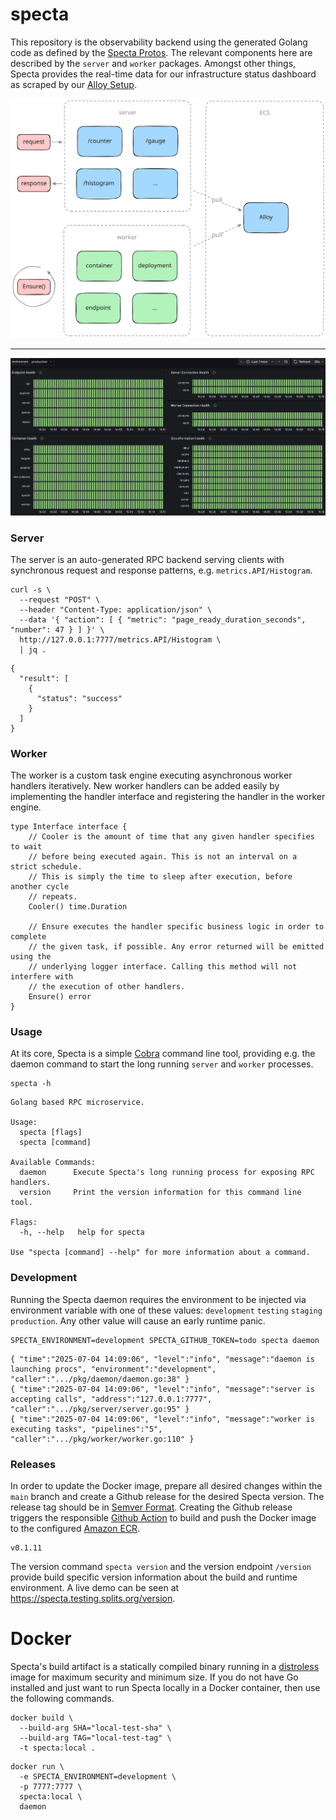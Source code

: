 # specta

This repository is the observability backend using the generated Golang code as
defined by the [Specta Protos]. The relevant components here are described by
the `server` and `worker` packages. Amongst other things, Specta provides the
real-time data for our infrastructure status dashboard as scraped by our [Alloy
Setup].

![Specta Overview](.github/assets/Specta-Overview.svg)

---

![Infrastructure Status](.github/assets/Infrastructure-Status.png)

### Server

The server is an auto-generated RPC backend serving clients with synchronous
request and response patterns, e.g. `metrics.API/Histogram`.

```
curl -s \
  --request "POST" \
  --header "Content-Type: application/json" \
  --data '{ "action": [ { "metric": "page_ready_duration_seconds", "number": 47 } ] }' \
  http://127.0.0.1:7777/metrics.API/Histogram \
  | jq .
```

```
{
  "result": [
    {
      "status": "success"
    }
  ]
}
```

### Worker

The worker is a custom task engine executing asynchronous worker handlers
iteratively. New worker handlers can be added easily by implementing the handler
interface and registering the handler in the worker engine.

```
type Interface interface {
	// Cooler is the amount of time that any given handler specifies to wait
	// before being executed again. This is not an interval on a strict schedule.
	// This is simply the time to sleep after execution, before another cycle
	// repeats.
	Cooler() time.Duration

	// Ensure executes the handler specific business logic in order to complete
	// the given task, if possible. Any error returned will be emitted using the
	// underlying logger interface. Calling this method will not interfere with
	// the execution of other handlers.
	Ensure() error
}
```

### Usage

At its core, Specta is a simple [Cobra] command line tool, providing e.g. the
daemon command to start the long running `server` and `worker` processes.

```
specta -h
```

```
Golang based RPC microservice.

Usage:
  specta [flags]
  specta [command]

Available Commands:
  daemon      Execute Specta's long running process for exposing RPC handlers.
  version     Print the version information for this command line tool.

Flags:
  -h, --help   help for specta

Use "specta [command] --help" for more information about a command.
```

### Development

Running the Specta daemon requires the environment to be injected via
environment variable with one of these values: `development` `testing` `staging`
`production`. Any other value will cause an early runtime panic.

```
SPECTA_ENVIRONMENT=development SPECTA_GITHUB_TOKEN=todo specta daemon
```

```
{ "time":"2025-07-04 14:09:06", "level":"info", "message":"daemon is launching procs", "environment":"development", "caller":".../pkg/daemon/daemon.go:38" }
{ "time":"2025-07-04 14:09:06", "level":"info", "message":"server is accepting calls", "address":"127.0.0.1:7777",  "caller":".../pkg/server/server.go:95" }
{ "time":"2025-07-04 14:09:06", "level":"info", "message":"worker is executing tasks", "pipelines":"5",             "caller":".../pkg/worker/worker.go:110" }
```

### Releases

In order to update the Docker image, prepare all desired changes within the
`main` branch and create a Github release for the desired Specta version. The
release tag should be in [Semver Format]. Creating the Github release triggers
the responsible [Github Action] to build and push the Docker image to the
configured [Amazon ECR].

```
v0.1.11
```

The version command `specta version` and the version endpoint `/version` provide build
specific version information about the build and runtime environment. A live demo can
be seen at https://specta.testing.splits.org/version.

# Docker

Specta's build artifact is a statically compiled binary running in a
[distroless] image for maximum security and minimum size. If you do not have Go
installed and just want to run Specta locally in a Docker container, then use
the following commands.

```
docker build \
  --build-arg SHA="local-test-sha" \
  --build-arg TAG="local-test-tag" \
  -t specta:local .
```

```
docker run \
  -e SPECTA_ENVIRONMENT=development \
  -p 7777:7777 \
  specta:local \
  daemon
```

[Alloy Setup]: https://github.com/0xSplits/alloy
[Amazon ECR]: https://docs.aws.amazon.com/ecr
[Cobra]: https://github.com/spf13/cobra
[distroless]: https://github.com/GoogleContainerTools/distroless
[Github Action]: .github/workflows/docker-release.yaml
[Semver Format]: https://semver.org
[Specta Protos]: https://github.com/0xSplits/spectaprotos
